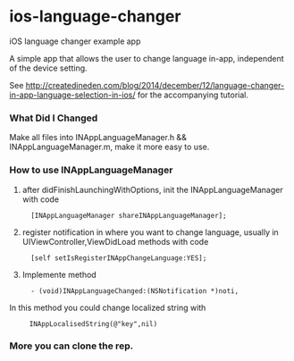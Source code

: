 ios-language-changer
====================

iOS language changer example app

A simple app that allows the user to change language in-app, independent of the device setting.

See http://createdineden.com/blog/2014/december/12/language-changer-in-app-language-selection-in-ios/ for the accompanying tutorial.


### What Did I Changed

Make all files into INAppLanguageManager.h && INAppLanguageManager.m, make it more easy to use.

### How to use INAppLanguageManager

1. after didFinishLaunchingWithOptions, init the  INAppLanguageManager with code 
   
         [INAppLanguageManager shareINAppLanguageManager];
   
2. register notification in where you want to change language, usually in UIViewController,ViewDidLoad methods with code
   
         [self setIsRegisterINAppChangeLanguage:YES];

3. Implemente method 
   
         - (void)INAppLanguageChanged:(NSNotification *)noti,

In this method you could change localized string with 

         INAppLocalisedString(@"key",nil)

### More you can clone the rep.
